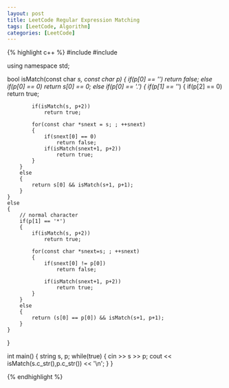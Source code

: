 ```yaml
---
layout: post
title: LeetCode Regular Expression Matching
tags: [LeetCode, Algorithm]
categories: [LeetCode]
---
```


{% highlight c++ %}
#include <iostream>
#include <string>

using namespace std;

bool isMatch(const char *s, const char *p)
{
	if(p[0] == '*')
		return false;
	else if(p[0] == 0)
		return s[0] == 0;
	else if(p[0] == '.')
	{
		if(p[1] == '*')
		{
			if(p[2] == 0)
				return true;

			if(isMatch(s, p+2))
				return true;

			for(const char *snext = s; ; ++snext)
			{
				if(snext[0] == 0)
					return false;
				if(isMatch(snext+1, p+2))
					return true;
			}
		}
		else
		{
			return s[0] && isMatch(s+1, p+1);
		}
	}
	else
	{
		// normal character
		if(p[1] == '*')
		{
			if(isMatch(s, p+2))
				return true;

			for(const char *snext=s; ; ++snext)
			{
				if(snext[0] != p[0])
					return false;

				if(isMatch(snext+1, p+2))
					return true;
			}
		}
		else
		{
			return (s[0] == p[0]) && isMatch(s+1, p+1);
		}
	}
}


int main()
{
	string s, p;
	while(true)
	{
		cin >> s >> p;
		cout << isMatch(s.c_str(),p.c_str()) << '\n';
	}
}

{% endhighlight %}

